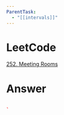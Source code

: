 ```yaml
---
ParentTask:
  - "[[intervals]]"
---
```


# LeetCode
[252. Meeting Rooms](https://leetcode.com/problems/meeting-rooms/)

# Answer
```Cpp

` 